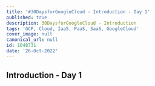 ```yaml
---
title: '#30DaysforGoogleCloud - Introduction - Day 1'
published: true
description: 30DaysforGoogleCloud - Introduction
tags: 'GCP, Cloud, IaaS, PaaS, SaaS, GoogleCloud'
cover_image: null
canonical_url: null
id: 1048731
date: '26-Oct-2022'
---
```


## Introduction - Day 1